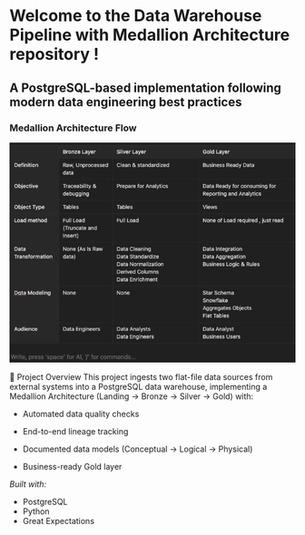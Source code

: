 
# Welcome to the **Data Warehouse Pipeline with Medallion Architecture** repository !


## A PostgreSQL-based implementation following modern data engineering best practices

### Medallion Architecture Flow
![alt text](image.png)

📌 Project Overview
This project ingests two flat-file data sources from external systems into a PostgreSQL data warehouse, implementing a Medallion Architecture (Landing → Bronze → Silver → Gold) with:

- Automated data quality checks

- End-to-end lineage tracking

- Documented data models (Conceptual → Logical → Physical)

- Business-ready Gold layer

*Built with:*
- PostgreSQL
- Python
- Great Expectations


